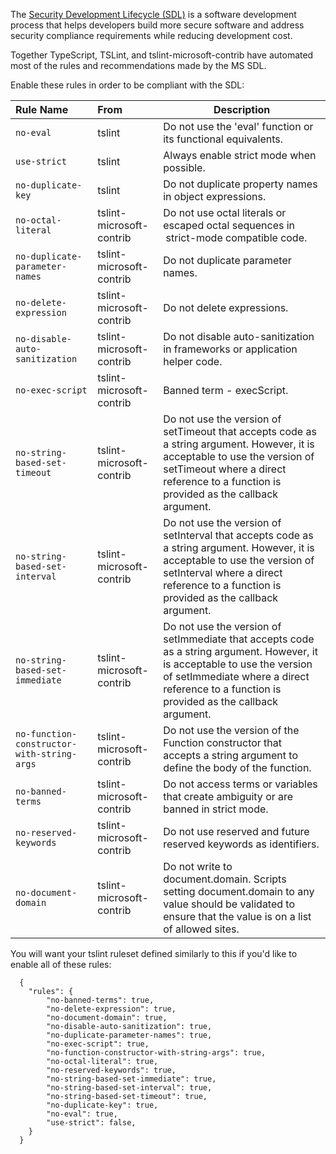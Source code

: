 The [Security Development Lifecycle (SDL)](https://www.microsoft.com/en-us/sdl/) is a software development process that helps developers build more secure software and address security compliance requirements while reducing development cost. 

Together TypeScript, TSLint, and tslint-microsoft-contrib have automated most of the rules and recommendations made by the MS SDL. 

Enable these rules in order to be compliant with the SDL: 

Rule Name              | From          | Description
:--------------------- | :------------ | -------------
`no-eval`                       | tslint        | Do not use the 'eval' function or its functional equivalents.
`use-strict`                    | tslint        | Always enable strict mode when possible.
`no-duplicate-key`              | tslint        | Do not duplicate property names in object expressions.
`no-octal-literal`              | tslint-microsoft-contrib | Do not use octal literals or escaped octal sequences in  strict-mode compatible code.        
`no-duplicate-parameter-names`  | tslint-microsoft-contrib | Do not duplicate parameter names.
`no-delete-expression`          | tslint-microsoft-contrib | Do not delete expressions.
`no-disable-auto-sanitization`  | tslint-microsoft-contrib | Do not disable auto-sanitization in frameworks or application helper code.
`no-exec-script`                | tslint-microsoft-contrib | Banned term - execScript.
`no-string-based-set-timeout`   | tslint-microsoft-contrib | Do not use the version of setTimeout that accepts code as a string argument. However, it is acceptable to use the version of setTimeout where a direct reference to a function is provided as the callback argument.
`no-string-based-set-interval`  | tslint-microsoft-contrib | Do not use the version of setInterval that accepts code as a string argument. However, it is acceptable to use the version of setInterval where a direct reference to a function is provided as the callback argument. 
`no-string-based-set-immediate` | tslint-microsoft-contrib | Do not use the version of setImmediate that accepts code as a string argument. However, it is acceptable to use the version of setImmediate where a direct reference to a function is provided as the callback argument.
`no-function-constructor-with-string-args` | tslint-microsoft-contrib | Do not use the version of the Function constructor that accepts a string argument to define the body of the function.
`no-banned-terms`               | tslint-microsoft-contrib | Do not access terms or variables that create ambiguity or are banned in strict mode.
`no-reserved-keywords`          | tslint-microsoft-contrib | Do not use reserved and future reserved keywords as identifiers.
`no-document-domain`            | tslint-microsoft-contrib | Do not write to document.domain. Scripts setting document.domain to any value should be validated to ensure that the value is on a list of allowed sites.

You will want your tslint ruleset defined similarly to this if you'd like to enable all of these rules: 

      {
        "rules": {
            "no-banned-terms": true,
            "no-delete-expression": true,
            "no-document-domain": true,
            "no-disable-auto-sanitization": true,
            "no-duplicate-parameter-names": true,
            "no-exec-script": true,
            "no-function-constructor-with-string-args": true,
            "no-octal-literal": true,
            "no-reserved-keywords": true,
            "no-string-based-set-immediate": true,
            "no-string-based-set-interval": true,
            "no-string-based-set-timeout": true,
            "no-duplicate-key": true,
            "no-eval": true,
            "use-strict": false,
        }
      }

